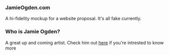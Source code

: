 ### JamieOgden.com

A hi-fidelity mockup for a website proposal. It's all fake currently. 

### Who is Jamie Ogden? 

A great up and coming artist. Check him out [here](https://open.spotify.com/album/3Pd4NNjZ4QilTDqGQkudKs) if you're intrested to know more
